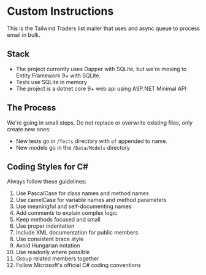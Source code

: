 # Custom Instructions

This is the Tailwind Traders list mailer that uses and async queue to process email in bulk.

## Stack

- The project currently uses Dapper with SQLite, but we're moving to Entity Framework 9+ with SQLite.
- Tests use SQLite in memory
- The project is a dotnet core 9+ web api using ASP.NET Minimal API

## The Process

We're going in small steps. Do not replace or overwrite existing files, only create new ones:

- New tests go in `/Tests` directory with `ef` appended to name.
- New models go in the `/Data/Models` directory

## Coding Styles for C#

Always follow these guidelines:

1. Use PascalCase for class names and method names
2. Use camelCase for variable names and method parameters
3. Use meaningful and self-documenting names
4. Add comments to explain complex logic
5. Keep methods focused and small
6. Use proper indentation
7. Include XML documentation for public members
8. Use consistent brace style
9. Avoid Hungarian notation
10. Use readonly where possible
11. Group related members together
12. Follow Microsoft's official C# coding conventions
